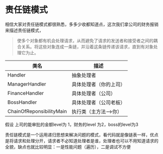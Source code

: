 # 责任链模式

相信大家对责任链模式都很熟悉，多多少收都知道点，这次我们拿公司的财务报销来描述责任链模式，

> 使多个对象都有机会处理请求，从而避免了请求的发送者和接受者之间的耦合关系。将这些对象连成一条链，并沿着这条链传递该请求，直到有对象处理它为止。



| 类名                       | 描述          |
| ------------------------ | ----------- |
| Handler                  | 抽象处理者       |
| ManagerHandler           | 具体处理者（你的上司） |
| FinanceHandler           | 具体处理者（公司）   |
| BossHandler              | 具体处理者（公司老板） |
| ChainOfReponsibilityMain | 执行类（主方法—>你） |

假设  上司的能审批的金额level为 1，财务的level 为2，boss的level为3



责任链模式是一个运用递归思想来解决问题的模式，看代码就是像链表一样，优点是将请求和处理分开，请求者不必知道处理者是谁，处理者也可以不用知道请求的全貌，缺点也就比较明显：一是性能问题（遍历），二是调试不方便